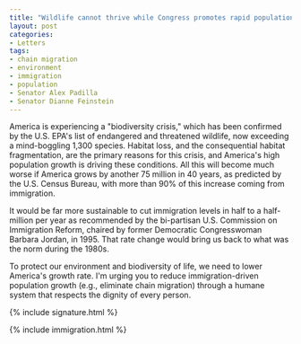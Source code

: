 ```yaml
---
title: "Wildlife cannot thrive while Congress promotes rapid population growth."
layout: post
categories:
- Letters
tags:
- chain migration
- environment
- immigration
- population
- Senator Alex Padilla
- Senator Dianne Feinstein
---
```


America is experiencing a "biodiversity crisis," which has been confirmed by the U.S. EPA's list of endangered and threatened wildlife, now exceeding a mind-boggling 1,300 species. Habitat loss, and the consequential habitat fragmentation, are the primary reasons for this crisis, and America's high population growth is driving these conditions. All this will become much worse if America grows by another 75 million in 40 years, as predicted by the U.S. Census Bureau, with more than 90% of this increase coming from immigration.

It would be far more sustainable to cut immigration levels in half to a half-million per year as recommended by the bi-partisan U.S. Commission on Immigration Reform, chaired by former Democratic Congresswoman Barbara Jordan, in 1995. That rate change would bring us back to what was the norm during the 1980s.

To protect our environment and biodiversity of life, we need to lower America's growth rate. I'm urging you to reduce immigration-driven population growth (e.g., eliminate chain migration) through a humane system that respects the dignity of every person.

{% include signature.html %}

{% include immigration.html %}
